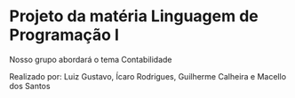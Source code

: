 <h1>Projeto da matéria Linguagem de Programação I </h1>

Nosso grupo abordará o tema Contabilidade

Realizado por: Luiz Gustavo, Ícaro Rodrigues, Guilherme Calheira e Macello dos Santos
